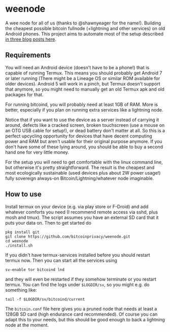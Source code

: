 # weenode
A wee node for all of us (thanks to @shawnyeager for the name!). Building the cheapest possible bitcoin fullnode (+lightning and other services) on old Android phones. This project aims to automate most of the setup described [in three blog posts here](https://blog.bitcoinprivacy.net/2019/12/20/news-from-the-cheapnode-project/).

## Requirements

You will need an Android device (doesn't have to be a phone!) that is capable of running Termux. This means you should probably get Android 7 or later running (There might be a Lineage OS or similar ROM available for older devices). Android 5 will work in a pinch, but Termux doesn't support that anymore, so you might need to manually get an old Termux apk and old packages for that. 

For running bitcoind, you will probably need at least 1GB of RAM. More is better, especially if you plan on running extra services like a lightning node. 

Notice that if you want to use the device as a server instead of carrying it around, defects like a cracked screen, broken touchscreen (use a mouse on an OTG USB cable for setup!), or dead battery don't matter at all. So this is a perfect upcycling opportunity for devices that have decent computing power and RAM but aren't usable for their original purpose anymore. If you don't have some of these lying around, you should be able to buy a second hand one for very little money. 

For the setup you will need to get comfortable with the linux command line, but otherwise it's pretty straightforward. The result is the cheapest and most ecologically sustainable (used devices plus about 2W power usage!) fully sovereign always-on Bitcoin/Lightning/whatever node imaginable. 

## How to use

Install termux on your device (e.g. via play store or F-Droid) and add whatever comforts you need (I recommend remote access via sshd, plus mosh and tmux). The script assumes you have an external SD card that it puts your data on. Then to get started do

```
pkg install git
git clone https://github.com/bitcoinprivacy/weenode.git
cd weenode
./install.sh
```

If you didn't have termux-services installed before you should restart termux now. Then you can start all the services using

```
sv-enable tor bitcoind lnd
```

and they will even be restarted if they somehow terminate or you restart termux. You can find the logs under `$LOGDIR/sv`, so you might e.g. do something like:

```
tail -f $LOGDIR/sv/bitcoind/current
```

The `bitcoin.conf` file here gives you a pruned node that needs at least a 128GB SD card (high endurance card recommended). Of course you can adapt this to your needs, but this should be good enough to back a lightning node at the moment.
